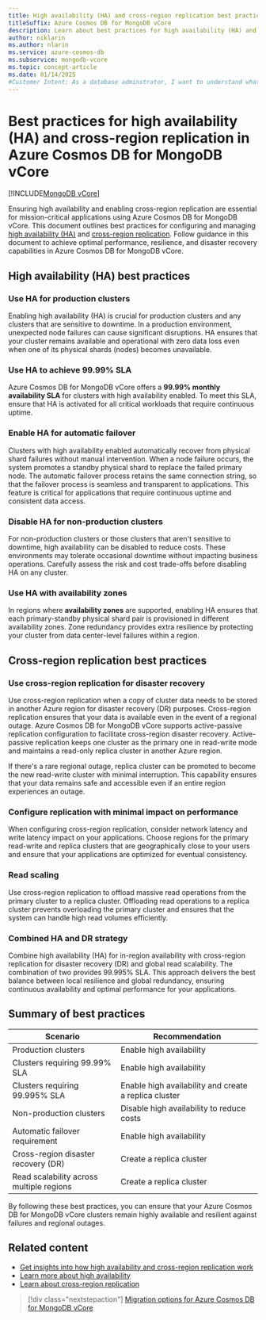 ```yaml
---
title: High availability (HA) and cross-region replication best practices
titleSuffix: Azure Cosmos DB for MongoDB vCore
description: Learn about best practices for high availability (HA) and cross-region replication in Azure Cosmos DB for MongoDB vCore.
author: niklarin
ms.author: nlarin
ms.service: azure-cosmos-db
ms.subservice: mongodb-vcore
ms.topic: concept-article
ms.date: 01/14/2025
#Customer Intent: As a database adminstrator, I want to understand what is the optimal use of high availability and cross-region replication in Azure Cosmos DB for MongoDB vCore in differenct cases.
---
```


# Best practices for high availability (HA) and cross-region replication in Azure Cosmos DB for MongoDB vCore

[!INCLUDE[MongoDB vCore](~/reusable-content/ce-skilling/azure/includes/cosmos-db/includes/appliesto-mongodb-vcore.md)]

Ensuring high availability and enabling cross-region replication are essential for mission-critical applications using Azure Cosmos DB for MongoDB vCore. This document outlines best practices for configuring and managing [high availability (HA)](./high-availability.md) and [cross-region replication](./cross-region-replication.md). Follow guidance in this document to achieve optimal performance, resilience, and disaster recovery capabilities in Azure Cosmos DB for MongoDB vCore.

## High availability (HA) best practices

### Use HA for production clusters
Enabling high availability (HA) is crucial for production clusters and any clusters that are sensitive to downtime. In a production environment, unexpected node failures can cause significant disruptions. HA ensures that your cluster remains available and operational with zero data loss even when one of its physical shards (nodes) becomes unavailable.

### Use HA to achieve 99.99% SLA
Azure Cosmos DB for MongoDB vCore offers a **99.99% monthly availability SLA** for clusters with high availability enabled. To meet this SLA, ensure that HA is activated for all critical workloads that require continuous uptime.

### Enable HA for automatic failover
Clusters with high availability enabled automatically recover from physical shard failures without manual intervention. When a node failure occurs, the system promotes a standby physical shard to replace the failed primary node. The automatic failover process retains the same connection string, so that the failover process is seamless and transparent to applications. This feature is critical for applications that require continuous uptime and consistent data access.

### Disable HA for non-production clusters
For non-production clusters or those clusters that aren't sensitive to downtime, high availability can be disabled to reduce costs. These environments may tolerate occasional downtime without impacting business operations. Carefully assess the risk and cost trade-offs before disabling HA on any cluster.

### Use HA with availability zones
In regions where **availability zones** are supported, enabling HA ensures that each primary-standby physical shard pair is provisioned in different availability zones. Zone redundancy provides extra resilience by protecting your cluster from data center-level failures within a region.

## Cross-region replication best practices

### Use cross-region replication for disaster recovery
Use cross-region replication when a copy of cluster data needs to be stored in another Azure region for disaster recovery (DR) purposes. Cross-region replication ensures that your data is available even in the event of a regional outage. Azure Cosmos DB for MongoDB vCore supports active-passive replication configuration to facilitate cross-region disaster recovery. Active-passive replication keeps one cluster as the primary one in read-write mode and maintains a read-only replica cluster in another Azure region. 

If there's a rare regional outage, replica cluster can be promoted to become the new read-write cluster with minimal interruption. This capability ensures that your data remains safe and accessible even if an entire region experiences an outage.

### Configure replication with minimal impact on performance
When configuring cross-region replication, consider network latency and write latency impact on your applications. Choose regions for the primary read-write and replica clusters that are geographically close to your users and ensure that your applications are optimized for eventual consistency.

### Read scaling
Use cross-region replication to offload massive read operations from the primary cluster to a replica cluster. Offloading read operations to a replica cluster prevents overloading the primary cluster and ensures that the system can handle high read volumes efficiently.

### Combined HA and DR strategy
Combine high availability (HA) for in-region availability with cross-region replication for disaster recovery (DR) and global read scalability. The combination of two provides 99.995% SLA. This approach delivers the best balance between local resilience and global redundancy, ensuring continuous availability and optimal performance for your applications.

## Summary of best practices
| Scenario                                 | Recommendation                                        |
|------------------------------------------|-------------------------------------------------------|
| Production clusters                      | Enable high availability                              |
| Clusters requiring 99.99% SLA            | Enable high availability                              |
| Clusters requiring 99.995% SLA           | Enable high availability and create a replica cluster |
| Non-production clusters                  | Disable high availability to reduce costs             |
| Automatic failover requirement           | Enable high availability                              |
| Cross-region disaster recovery (DR)      | Create a replica cluster                              |
| Read scalability across multiple regions | Create a replica cluster                              |

By following these best practices, you can ensure that your Azure Cosmos DB for MongoDB vCore clusters remain highly available and resilient against failures and regional outages.

## Related content

- [Get insights into how high availability and cross-region replication work](./availability-disaster-recovery-under-hood.md)
- [Learn more about high availability](./high-availability.md)
- [Learn about cross-region replication](./cross-region-replication.md)

> [!div class="nextstepaction"]
> [Migration options for Azure Cosmos DB for MongoDB vCore](./migration-options.md)